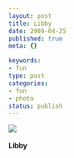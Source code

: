 ```yaml
--- 
layout: post
title: Libby
date: 2009-04-25
published: true
meta: {}

keywords: 
- fun
type: post
categories: 
- fun
- photo
status: publish
---
```

![](http://media.eick.us/2011/05/4Lbi8pbnEmqibu1qL4sxERzxo1_5001.jpg)<br /><br /><b>Libby</b>
